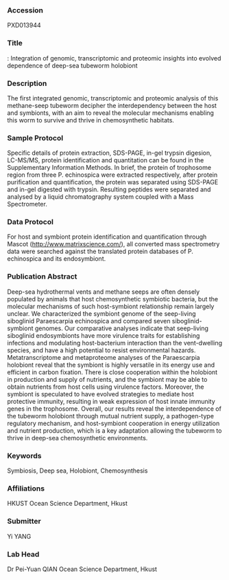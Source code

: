 ### Accession
PXD013944

### Title
: Integration of genomic, transcriptomic and proteomic insights into evolved dependence of deep-sea tubeworm holobiont

### Description
The first integrated genomic, transcriptomic and proteomic analysis of this methane-seep tubeworm decipher the interdependency between the host and symbionts, with an aim to reveal the molecular mechanisms enabling this worm to survive and thrive in chemosynthetic habitats.

### Sample Protocol
Specific details of protein extraction, SDS-PAGE, in-gel trypsin digesion, LC-MS/MS, protein identification and quantitation can be found in the Supplementary Information Methods. In brief, the protein of trophosome region from three P. echinospica were extracted respectively, after protein purification and quantification, the protein was separated using SDS-PAGE and in-gel digested with trypsin. Resulting peptides were separated and analysed by a liquid chromatography system coupled with a Mass Spectrometer.

### Data Protocol
For host and symbiont protein identification and quantification through Mascot (http://www.matrixscience.com/), all converted mass spectrometry data were searched against the translated protein databases of P. echinospica and its endosymbiont.

### Publication Abstract
Deep-sea hydrothermal vents and methane seeps are often densely populated by animals that host chemosynthetic symbiotic bacteria, but the molecular mechanisms of such host-symbiont relationship remain largely unclear. We characterized the symbiont genome of the seep-living siboglinid Paraescarpia echinospica and compared seven siboglinid-symbiont genomes. Our comparative analyses indicate that seep-living siboglinid endosymbionts have more virulence traits for establishing infections and modulating host-bacterium interaction than the vent-dwelling species, and have a high potential to resist environmental hazards. Metatranscriptome and metaproteome analyses of the Paraescarpia holobiont reveal that the symbiont is highly versatile in its energy use and efficient in carbon fixation. There is close cooperation within the holobiont in production and supply of nutrients, and the symbiont may be able to obtain nutrients from host cells using virulence factors. Moreover, the symbiont is speculated to have evolved strategies to mediate host protective immunity, resulting in weak expression of host innate immunity genes in the trophosome. Overall, our results reveal the interdependence of the tubeworm holobiont through mutual nutrient supply, a pathogen-type regulatory mechanism, and host-symbiont cooperation in energy utilization and nutrient production, which is a key adaptation allowing the tubeworm to thrive in deep-sea chemosynthetic environments.

### Keywords
Symbiosis, Deep sea, Holobiont, Chemosynthesis

### Affiliations
HKUST
Ocean Science Department, Hkust

### Submitter
Yi YANG

### Lab Head
Dr Pei-Yuan QIAN
Ocean Science Department, Hkust


